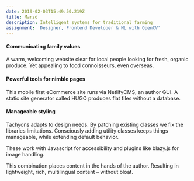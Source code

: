 ```yaml
---
date: 2019-02-03T15:49:50.219Z
title: Marzò
description: Intelligent systems for traditional farming
assignment: 'Designer, Frontend Developer & ML with OpenCV'
---
```


<!--Design & Development. Winter&nbsp;2017 - Spring&nbsp;2019
  Marzò-->
<!--
### Marzò are interested in technology that can improve their fledgling business.
#### The problem with quality control
Automating farm activities isn't always viable, and still relies on a hierarchy of farmhands.
Monitoring people's output is often met with resistance. So to improve precision harvesting and simplify the rules, algorithmic comparison provides a cost-effective way to monitor yeilds. By prototyping with OpenCV, the business is exploring the viability of automation and reaping the benefits.
-->



#### Communicating family values
A warm, welcoming website clear for local people looking for fresh, organic produce. Yet appealing to food connoisseurs, even overseas.

#### Powerful tools for nimble pages

This mobile first eCommerce site runs via NetlifyCMS, an author GUI. A static site generator called HUGO produces flat files without a database. 

#### Manageable styling
Tachyons adapts to design needs. By patching existing classes we fix the libraries limitations. Consciously adding utility classes keeps things manageable, while extending default behavior. 

These work with Javascript for accessibility and plugins like blazy.js for image handling.

This combination places content in the hands of the author. Resulting in lightweight, rich, multilingual content – without bloat. 

